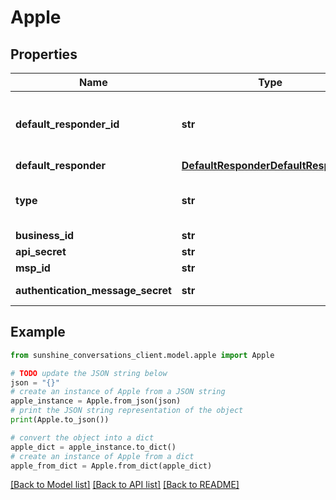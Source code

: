 # Apple


## Properties

Name | Type | Description | Notes
------------ | ------------- | ------------- | -------------
**default_responder_id** | **str** | The default responder ID for the integration. This is the ID of the responder that will be used to send messages to the user. For more information, refer to the &lt;a href&#x3D;\&quot;https://developer.zendesk.com/documentation/conversations/messaging-platform/programmable-conversations/switchboard/#default-integration-assignment\&quot;&gt;Switchboard guide&lt;/a&gt;.  | [optional] 
**default_responder** | [**DefaultResponderDefaultResponder**](DefaultResponderDefaultResponder.md) |  | [optional] 
**type** | **str** | To configure an Apple Messages for Business integration, acquire the required information and call the Create Integration endpoint.  | [optional] [default to 'apple']
**business_id** | **str** | Apple Messages for Business ID. | 
**api_secret** | **str** | Your Apple API secret which is tied to your Messaging Service Provider. | 
**msp_id** | **str** | Your Messaging Service Provider ID. | 
**authentication_message_secret** | **str** | A secret used to create the state value when sending Apple authentication 2.0 messages | [optional] 

## Example

```python
from sunshine_conversations_client.model.apple import Apple

# TODO update the JSON string below
json = "{}"
# create an instance of Apple from a JSON string
apple_instance = Apple.from_json(json)
# print the JSON string representation of the object
print(Apple.to_json())

# convert the object into a dict
apple_dict = apple_instance.to_dict()
# create an instance of Apple from a dict
apple_from_dict = Apple.from_dict(apple_dict)
```
[[Back to Model list]](../README.md#documentation-for-models) [[Back to API list]](../README.md#documentation-for-api-endpoints) [[Back to README]](../README.md)


